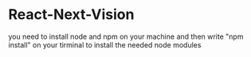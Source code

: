 # React-Next-Vision

you need to install node and npm on your machine and then write "npm install" on your tirminal to install the needed node modules
